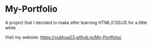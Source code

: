 # My-Portfolio
A project that I decided to  make after learning HTML/CSS/JS for a little while

Visit my website: https://vukhoa23.github.io/My-Portfolio/
